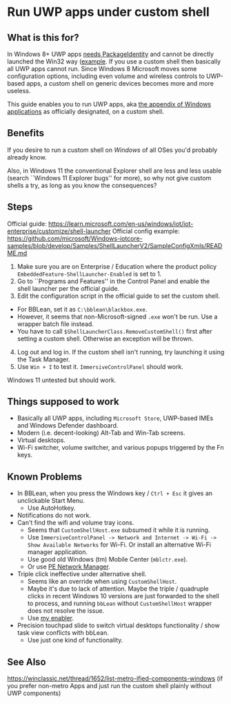 # Run UWP apps under custom shell

## What is this for?

In Windows 8+ UWP apps [needs PackageIdentity](https://blogs.windows.com/windowsdeveloper/2019/10/29/identity-registration-and-activation-of-non-packaged-win32-apps/) and cannot be directly launched the Win32 way ([example](https://poetengineer.postach.io/post/how-to-open-windows-modern-app-from-the-command-line]). If you use a custom shell then basically all UWP apps cannot run. Since Windows 8 Microsoft moves some configuration options, including even volume and wireless controls to UWP-based apps, a custom shell on generic devices becomes more and more useless.

This guide enables you to run UWP apps, aka [the appendix of Windows applications](https://www.thurrott.com/dev/206351/microsoft-confirms-uwp-is-not-the-future-of-windows-apps) as officially designated, on a custom shell.

## Benefits

If you desire to run a custom shell on *Windows* of all OSes you'd probably already know.

Also, in Windows 11 the conventional Explorer shell are less and less usable (search ``Windows 11 Explorer bugs'' for more), so why not give custom shells a try, as long as you know the consequences?

## Steps

Official guide: https://learn.microsoft.com/en-us/windows/iot/iot-enterprise/customize/shell-launcher
Official config example: https://github.com/microsoft/Windows-iotcore-samples/blob/develop/Samples/ShellLauncherV2/SampleConfigXmls/README.md

1. Make sure you are on Enterprise / Education where the product policy `EmbeddedFeature-ShellLauncher-Enabled` is set to 1.
2. Go to ``Programs and Features'' in the Control Panel and enable the shell launcher per the official guide.
3. Edit the configuration script in the official guide to set the custom shell.
  * For BBLean, set it as `C:\bblean\blackbox.exe`.
  * However, it seems that non-Microsoft-signed `.exe` won't be run. Use a wrapper batch file instead.
  * You have to call `$ShellLauncherClass.RemoveCustomShell()` first after setting a custom shell. Otherwise an exception will be thrown.
4. Log out and log in. If the custom shell isn't running, try launching it using the Task Manager.
5. Use `Win + I` to test it. `ImmersiveControlPanel` should work.

Windows 11 untested but should work.

## Things supposed to work

* Basically all UWP apps, including `Microsoft Store`, UWP-based IMEs and Windows Defender dashboard.
* Modern (i.e. decent-looking) Alt-Tab and Win-Tab screens.
* Virtual desktops.
* Wi-Fi switcher, volume switcher, and various popups triggered by the Fn keys.

## Known Problems

* In BBLean, when you press the Windows key / `Ctrl + Esc` it gives an unclickable Start Menu.
  * Use AutoHotkey.
* Notifications do not work.
* Can't find the wifi and volume tray icons.
  * Seems that `CustomShellHost.exe` subsumed it while it is running.
  * Use `ImmersiveControlPanel -> Network and Internet -> Wi-Fi -> Show Available Networks` for Wi-Fi. Or install an alternative Wi-Fi manager application.
  * Use good old Windows (tm) Mobile Center (`mblctr.exe`).
  * Or use [PE Network Manager](https://www.penetworkmanager.de/).
* Triple click ineffective under alternative shell.
  * Seems like an override when using `CustomShellHost`.
  * Maybe it's due to lack of attention. Maybe the triple / quadruple clicks in recent Windows 10 versions are just forwarded to the shell to process, and running `bbLean` without `CustomShellHost` wrapper does not resolve the issue.
  * Use [my enabler](https://github.com/a-l-r1/windows-custom-shell-three-finger-tap-enabler).
* Precision touchpad slide to switch virtual desktops functionality / show task view conflicts with bbLean.
  * Use just one kind of functionality.

## See Also

https://winclassic.net/thread/1652/list-metro-ified-components-windows (if you prefer non-metro Apps and just run the custom shell plainly without UWP components)
